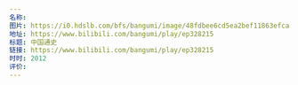 ```yaml
---
名称: 
图片: https://i0.hdslb.com/bfs/bangumi/image/48fdbee6cd5ea2bef11863efcaa8b65498991fb7.png@330w_442h.webp
地址: https://www.bilibili.com/bangumi/play/ep328215
标题: 中国通史
链接: https://www.bilibili.com/bangumi/play/ep328215
时时: 2012
评价:
---
```


